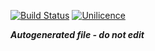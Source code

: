 [![Build Status](https://dev.azure.com/umanis-consulting/terraform/_apis/build/status/mod_azu_tags?branchName=develop)](https://dev.azure.com/umanis-consulting/terraform/_build/latest?definitionId=2&branchName=develop) [![Unilicence](https://img.shields.io/badge/licence-The%20Unilicence-green)](LICENCE)

***Autogenerated file - do not edit***